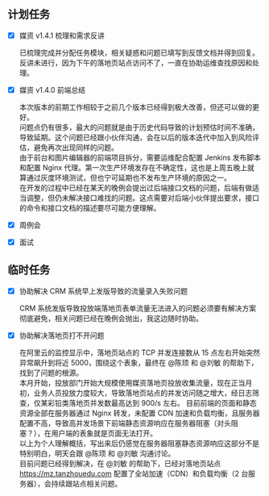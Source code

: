 ## 计划任务

- [x] 媒资 v1.4.1 梳理和需求反讲

  已梳理完成并分配任务模块，相关疑惑和问题已填写到反馈文档并得到回复。反讲未进行，因为下午的落地页站点访问不了，一直在协助运维查找原因和处理。

- [x] 媒资 v1.4.0 前端总结

  本次版本的前期工作相较于之前几个版本已经得到极大改善，但还可以做的更好。  
  问题点仍有很多，最大的问题就是由于历史代码导致的计划预估时间不准确，导致延期。这个问题已经跟小伙伴沟通，会在以后的版本迭代中加入到风险评估，避免再次出现同样的问题。  
  由于前台和图片编辑器的前端项目拆分，需要运维配合配置 Jenkins 发布脚本和配置 Nginx 代理。第一次生产环境发存在不确定性，这也是上周五晚上就算通过灰度环境测试，但也宁可延期也不发布生产环境的原因之一。  
  在开发的过程中已经在某天的晚例会提出过后端接口文档的问题，后端有做适当调整，但仍未解决接口难找的问题。这点需要对后端小伙伴提出要求，接口的命令和接口文档的描述要尽可能方便理解。

- [x] 周例会

- [x] 面试

## 临时任务

- [x] 协助解决 CRM 系统早上发版导致的流量录入失败问题

  CRM 系统发版导致投放端落地页表单流量无法进入的问题必须要有解决方案彻底避免，相关问题已经在晚例会抛出，我这边随时协助。

- [x] 协助解决落地页打不开问题

  在阿里云的监控显示中，落地页站点的 TCP 并发连接数从 15 点左右开始突然异常飙升到将近 5000，围绕这个表象，最终在 @陈顼 和 @刘敏 的帮助下，找到了问题的根源。  
  本月开始，投放部门开始大规模使用媒资落地页投放收集流量，现在正当月初，业务人员投放力度较大，导致落地页站点的并发访问随之增大，经日志筛查，仅某彩铅类落地页并发数最高达到 900/s 左右。
  目前前端的页面和静态资源全部在服务器通过 Nginx 转发，未配置 CDN 加速和负载均衡，且服务器配置不高，导致高并发场景下前端静态资源响应在服务器阻塞（对头阻塞？），在用户端的表象就是页面无法打开。  
  以上为个人理解概括，写出来后仍感觉在服务器阻塞静态资源响应这部分不是特别明白，明天会跟 @陈顼 和 @刘敏 沟通讨论。  
  目前问题已经得到解决，在 @刘敏 的帮助下，已经对落地页站点 https://mz.tanzhouedu.com 配置了全站加速（CDN）和负载均衡（2 台服务器），会持续跟站点相关问题。
